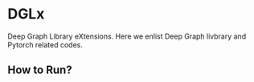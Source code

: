 # DGLx
Deep Graph Library eXtensions.
Here we enlist Deep Graph livbrary and Pytorch related codes.


## How to Run?

